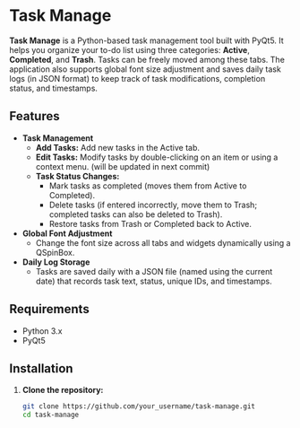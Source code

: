 # Task Manage

**Task Manage** is a Python-based task management tool built with PyQt5. It helps you organize your to-do list using three categories: **Active**, **Completed**, and **Trash**. Tasks can be freely moved among these tabs. The application also supports global font size adjustment and saves daily task logs (in JSON format) to keep track of task modifications, completion status, and timestamps.

## Features

- **Task Management**
  - **Add Tasks:** Add new tasks in the Active tab.
  - **Edit Tasks:** Modify tasks by double-clicking on an item or using a context menu. (will be updated in next commit)
  - **Task Status Changes:**  
    - Mark tasks as completed (moves them from Active to Completed).  
    - Delete tasks (if entered incorrectly, move them to Trash; completed tasks can also be deleted to Trash).  
    - Restore tasks from Trash or Completed back to Active.
- **Global Font Adjustment**
  - Change the font size across all tabs and widgets dynamically using a QSpinBox.
- **Daily Log Storage**
  - Tasks are saved daily with a JSON file (named using the current date) that records task text, status, unique IDs, and timestamps.

## Requirements

- Python 3.x
- PyQt5

## Installation

1. **Clone the repository:**

   ```bash
   git clone https://github.com/your_username/task-manage.git
   cd task-manage

